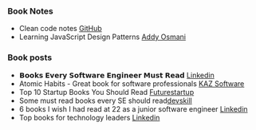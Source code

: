 ### Book Notes

- Clean code notes [GitHub](https://github.com/JuanCrg90/Clean-Code-Notes)
- Learning JavaScript Design Patterns [Addy Osmani](https://patterns.addy.ie/)

### Book posts
- 𝗕𝗼𝗼𝗸𝘀 𝗘𝘃𝗲𝗿𝘆 𝗦𝗼𝗳𝘁𝘄𝗮𝗿𝗲 𝗘𝗻𝗴𝗶𝗻𝗲𝗲𝗿 𝗠𝘂𝘀𝘁 𝗥𝗲𝗮𝗱 [Linkedin](https://www.linkedin.com/feed/update/urn:li:activity:7036953270904328192/)
- Atomic Habits - Great book for software professionals [KAZ Software](https://kaz.com.bd/blog/2021/5/7/atomic-habits-great-book-for-software-professionals)
- Top 10 Startup Books You Should Read [Futurestartup](https://futurestartup.com/2021/05/23/top-10-startup-books-you-should-read/)
- Some must read books every SE should read[devskill](https://devskill.com/blog/details/some-must-read-books-for-programmers)
- 6 books I wish I had read at 22 as a junior software engineer [Linkedin](https://www.linkedin.com/feed/update/urn:li:activity:7349763567107104768)
- Top books for technology leaders [Linkedin](https://www.linkedin.com/pulse/top-books-technology-leaders-tanaka-mutakwa/?trackingId=HSs30wSfRqW2aIPsoxFRqQ%3D%3D)
